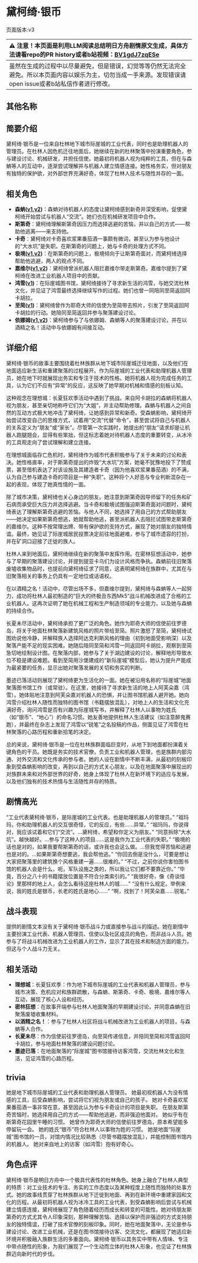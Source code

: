 # 黛柯绮·银币
页面版本:v3
 

| :warning: 注意！本页面是利用LLM阅读总结明日方舟剧情原文生成，具体方法请看repo的PR history或者b站视频：[BV1gdJ7zqESe](https://www.bilibili.com/video/BV1gdJ7zqESe/)         |
|:----------------------------|
| 虽然在生成的过程中以尽量避免，但是错误，幻觉等等仍然无法完全避免。所以本页面内容以娱乐为主，切勿当成一手来源。发现错误请open issue或者b站私信作者进行修改。|



## 其他名称

## 简要介绍
黛柯绮·银币是一位来自杜林地下城市际崖城的工业代表，同时也是助理机器人的管理员。在杜林人因危机迁往地面后，她继续在新的杜林聚落中扮演重要角色，参与建设讨论、机械研发，并担任信使。她最初将机器人视为纯粹的工具，但在与森蚺等人的互动中，逐渐尝试理解并与机器人建立情感连接。她性格务实，但对朋友有独特的保护欲，对外部世界充满好奇，体现了杜林人技术与随性并存的一面。
## 相关角色
-   **森蚺([v1](../chars/char_416_zumama.md),[v2](char_416_zumama.md))**：森蚺对待机器人的态度让黛柯绮感到新奇并深受影响，促使黛柯绮开始尝试与机器人“交流”。她们也在机械研发项目中合作。
-   **斯第奇**：黛柯绮理解斯第奇因压力而选择逃避的苦恼，并以自己的方式——帮助他逃离——来支持他。
-   **卡奇**：黛柯绮对卡奇喜欢浆果番茄酒一事颇有微词，甚至认为参与他设计的“大水坑”是失职。在斯第奇的问题上，她与卡奇的处理方式不同。
-   **极境([v1](../chars/char_401_elysm.md),[v2](char_401_elysm.md))**：在斯第奇的问题上，极境倾向于让斯第奇面对，而黛柯绮选择帮助他逃避，两人的观点不同。
-   **嘉维尔([v1](../chars/char_187_ccheal.md),[v2](char_187_ccheal.md))**：黛柯绮曾派机器人阻拦嘉维尔带走斯第奇。嘉维尔提到了黛柯绮在改进工业机器人项目中的贡献。
-   **鸿雪([v1](../chars/char_4055_bgsnow.md))**：在际崖城图书馆，黛柯绮接待了寻求新生活的鸿雪，与她交流杜林文化，并见证了鸿雪最终选择继续写作的过程。她们也曾一同陪同至简返回阿卡胡拉。
-   **至简([v1](../chars/char_4054_malist.md))**：黛柯绮曾作为耶奇大师的信使为至简带去照片，引发了至简返回阿卡胡拉的行动。她陪同至简返回并参与聚落建设讨论。
-   **依娜姆([v1](../chars/extended_char_yi_na_mu.md),[v2](extended_char_yi_na_mu.md))**：黛柯绮参与了与依娜姆、森蚺等人的聚落建设讨论，并在以酒精之名！活动中与依娜姆有间接互动。
## 详细介绍
黛柯绮·银币的故事主要围绕着杜林族群从地下城市际崖城迁往地面，以及他们在地面适应新生活和重建聚落的过程展开。作为际崖城的工业代表和助理机器人管理员，她在地下时就展现出务实和专注于技术的性格。她将机器人视为完成任务的工具，认为它们不应有“异常”的反应，这反映了她早期对机械和情感的刻板认知。

这种观念在理想城：长夏狂欢季活动中遇到了挑战。来自阿卡胡拉的森蚺将机器人视为朋友，甚至亲切地称呼它们为“大姐”，并主动帮助修理。森蚺与机器人之间自然的互动方式极大地冲击了黛柯绮，让她感到异常和新奇。受森蚺影响，黛柯绮开始尝试改变自己的思维方式，试着用“交流”代替“命令”，甚至尝试将自己与机器人的关系定义为“朋友”或“家长”。尽管第一次实践时，她提出的“朋友”请求却是让机器人跑腿翘会，显得有些笨拙，但这标志着她对待机器人态度的重要转变，从冰冷的工具观走向了尝试理解和建立连接。

在理想城面临存亡危机时，黛柯绮作为城市代表积极参与了关于未来的讨论和表决。她性格直率，对于斯第奇提出的炸毁“大水坑”方案，她毫不犹豫地投下了赞成票，甚至借机表达了对该设施及其建造者卡奇（因为他喜欢浆果番茄酒）的不满，认为自己参与建造卡奇的项目是一种“失职”。这种将个人好恶与专业判断混杂在一起的表现，体现了她真性情的一面。

除了城市决策，黛柯绮也关心身边的朋友。她注意到斯第奇因导师留下的任务和矿石病而承受巨大压力并选择逃避。当卡奇和极境试图强迫斯第奇面对问题时，黛柯绮表达了理解斯第奇逃避的苦恼。与他人不同，她选择了用自己的方式帮助朋友——她决定如果斯第奇想逃，她就帮助他逃，甚至派机器人去阻拦试图带走斯第奇的嘉维尔。这种不按常理出牌、带有保护欲的支持方式，展现了她对朋友的独特情谊。最终，她见证了际崖城居民投票决定前往地面避难，参与了城市遗容的打扮，并在矿洞口迎接了迁徙的族人。

杜林人来到地面后，黛柯绮继续在新的聚落中发挥作用。在密林狂想活动中，她参与了早期的聚落建设讨论，并提到提亚卡乌们为设计风格而争执。森蚺前往旧聚落废墟收集物品时，也提前向黛柯绮征求了同意，这表明黛柯绮在族群中，尤其在与旧聚落相关的事务上仍具有一定地位或话语权。

在以酒精之名！活动中，尽管出场不多，但嘉维尔提到，黛柯绮与森蚺等人一起努力，成功将杜林人最初制造的“巨大的终极丑东西Mk5”战斗机械改进成了合格的工业机器人。这再次证明了她在机械工程和生产制造领域的专业能力，以及她与森蚺的持续合作。

长夏未尽活动中，黛柯绮承担了更广泛的角色。她作为耶奇大师的信使前往罗德岛，将关于地面杜林聚落新建筑风格的照片带给至简。照片激怒了至简，黛柯绮试图劝说他冷静，并解释族人选择阿达克利斯风格的理由（初到地面受影响深）以及聚落产能不足的现实困难。她随后陪同至简和鸿雪一同返回阿卡胡拉，观察到至简急切地绘制设计图。在聚落内部，她参与了关于湖边建设的讨论，解释地形导致水位不稳是建设难题。看到至简用沙堡建成的“新际崖城”模型后，她认为提升产能成为最紧要的任务，显示出她对聚落发展的关切和务实的判断。

墨迹已落活动则展现了黛柯绮更为生活化的一面。她在被沿用名称的“际崖城”地面聚落图书馆工作（或常驻）。在这里，她接待了寻求新生活的地上人阿芙朵嘉（鸿雪）。她体贴地注意到阿芙朵嘉对机器人的恐惧，并让图书馆机器人避开她。她向鸿雪介绍杜林人随性而独特的图书馆（书籍摆放混乱），对地上人的生活和文化充满好奇，询问鸿雪是否有兴趣为际崖城写书，并解释了杜林人以事物为姓氏（如“银币”、“地心”）的命名习惯。她友善地提供杜林人生活建议（如注意醉鬼赛跑），并最终在杂志上发现了鸿雪以“锐笔”之名投稿的作品，侧面见证了鸿雪在杜林聚落的心路历程和重新拾笔的决定。

总的来说，黛柯绮·银币是一位在杜林族群面临巨变时，从地下到地面都扮演着关键角色的干员。她既是务实的技术官僚，负责工业和机器人管理，也是族群内部沟通、对外交流和文化传承的参与者。她的人设在剧情中不断丰满，从最初的刻板印象到受森蚺影响的改变，再到以自己的方式关心朋友，以及在地面聚落中展现出的对族群未来和对外部世界的好奇，她身上体现了杜林人在新环境下的适应与发展，以及他们独有的技术热情与生活随性并存的特质。
## 剧情高光
“工业代表黛柯绮·银币，是际崖城的工业代表。也是助理机器人的管理员。”
“祖玛玛，你和助理机器人的交互很奇怪，它的反应，有些......异常。”
“祖玛玛，你说得对，我应该试着和它们“交流”。...黛柯绮，希望和你定义为朋友。”
“同意拆除“大水坑”。越快越好。...参与了这种人的项目......这是我作为工业代表的失职。”
“极境的话也是对的，如果我要帮斯第奇的话，或许我也会这么做。...但我觉得苦恼和逃避也是对的。...如果斯第奇想要逃，我会帮他逃。”
“你回去倒是没什么，可要是想让大家把聚落里的建筑换个风格重建一遍......很难的。”
“不过，之前你说你害怕图书馆的机器人会是什么，呃，军队设施之类的，所以我让它们都不要靠近你。”
“毕竟，百分之八十的书籍摆放位置是不符合分类索引的。”
“我很好奇，像《奇谈怪论》里那样的地上人，会怎么看待这座杜林人的城……”
“没有什么规定。举例来说，我的姓氏是银币，长老的姓氏是地心……”
“啊，找到了！阿芙朵嘉……锐笔。”
## 战斗表现
提供的剧情文本没有关于黛柯绮·银币战斗力或直接参与战斗的描述。她在剧情中主要扮演工业代表、机器人管理员、信使以及社区成员的角色，而非战斗人员。她参与了将战斗机械改进为工业机器人的工作，显示了其在技术和制造方面的能力，但这与个人战斗力无关。
## 相关活动
-   **理想城**：长夏狂欢季：作为地下城市际崖城的工业代表和机器人管理员，参与城市决策、危机应对和族群疏散，与森蚺、斯第奇、卡奇、极境、嘉维尔等人互动，展现了核心人设和经历。
-   **密林狂想**：在故事开端参与杜林人地面聚落的早期建设讨论，并同意森蚺在旧聚落废墟收集材料。
-   **以酒精之名！**：参与了杜林人社区将战斗机械改进为工业机器人的项目，与森蚺等人合作。
-   **长夏未尽**：作为信使前往罗德岛，向至简传递信息，并陪同至简和鸿雪返回阿卡胡拉，参与地面杜林聚落的建设问题讨论。
-   **墨迹已落**：在地面聚落的“际崖城”图书馆接待访客鸿雪，交流杜林文化和生活，见证鸿雪的心路历程。
## trivia
她是地下城市际崖城的工业代表和助理机器人管理员。
她最初视机器人为没有情感的工具，后受森蚺影响，尝试将它们视为朋友或自己的孩子。
她对卡奇喜欢浆果番茄酒一事非常在意，甚至因此认为参与卡奇设计的项目是失职。
在朋友斯第奇苦恼时，她选择用自己的方式——帮助他逃避，而非强迫他面对。
她似乎有在斯第奇花园里午睡的习惯。
她曾作为耶奇大师的信使前往罗德岛，原本希望能多停留玩一会。
她的姓氏“银币”符合杜林人以事物为姓的习惯。
她是地面“际崖城”图书馆的一员，对馆内情况比较熟悉（尽管书籍摆放混乱），并能控制图书馆内的机器人。
她对来自地上的访客（如鸿雪）抱有好奇心。
## 角色点评
黛柯绮·银币是明日方舟中一个极具代表性的杜林角色。她身上融合了杜林人典型的特质：对工业技术的专注、务实的工作态度以及某种程度上随性而独特的处事方式。她的故事线贯穿了杜林族群从地下迁徙到地面、再到在新环境中重建家园和文化的历程。从最初将机器人视为冰冷工具的工业代表，到受森蚺影响后尝试与机械建立情感连接，黛柯绮展现了角色随着经历而成长和转变的可能性。她对待朋友斯第奇的方式尤其令人印象深刻，那种理解苦恼、选择以保护而非强迫的方式支持朋友的独特情谊，打破了技术官僚的刻板印象。同时，她在地面聚落中，无论是参与建设讨论、改进工业机械，还是在图书馆接待访客、交流文化，都展现了她适应新环境并积极融入族群生活的多重面向。黛柯绮·银币以其务实中带有人情味、专注中带点随性的形象，为我们展现了一个生动而立体的杜林人形象，也见证了杜林族群迈向新时代的步伐。